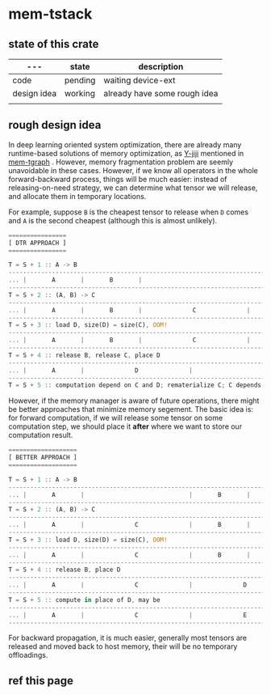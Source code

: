 # mem-tstack

## state of this crate

| ---         | state   | description                  |
| ----------- | ------- | ---------------------------- |
| code        | pending | waiting device-ext           |
| design idea | working | already have some rough idea |
|             |         |                              |

## rough design idea

In deep learning oriented system optimization, there are already many runtime-based solutions of memory optimization, as [Y-jiji](https://github.com/Y-jiji) mentioned in [mem-tgraph](../mem-tgraph/README.md) . However, memory fragmentation problem are seemly unavoidable in these cases. However, if we know all operators in the whole forward-backward process, things will be much easier: instead of releasing-on-need strategy, we can determine what tensor we will release, and allocate them in temporary locations. 

For example, suppose `B` is the cheapest tensor to release when `D` comes and `A` is the second cheapest (although this is almost unlikely). 

````rust
================
[ DTR APPROACH ]
================

T = S + 1 :: A -> B
-------------------------------------------------------------------------------------
... |       A       |       B       |                                               |
-------------------------------------------------------------------------------------
T = S + 2 :: (A, B) -> C
-------------------------------------------------------------------------------------
... |       A       |       B       |              C              |                 |
-------------------------------------------------------------------------------------
T = S + 3 :: load D, size(D) = size(C), OOM!
-------------------------------------------------------------------------------------
... |       A       |       B       |              C              |                 |
-------------------------------------------------------------------------------------
T = S + 4 :: release B, release C, place D
-------------------------------------------------------------------------------------
... |       A       |              D              |                                 |
-------------------------------------------------------------------------------------
T = S + 5 :: computation depend on C and D; rematerialize C; C depends on B, rematerialize B ...
````

However, if the memory manager is aware of future operations, there might be better approaches that minimize memory segement. The basic idea is: for forward computation, if we will release some tensor on some computation step, we should place it **after** where we want to store our computation result. 


````rust
===================
[ BETTER APPROACH ]
===================

T = S + 1 :: A -> B
-------------------------------------------------------------------------------------
... |       A       |                             |       B       |                 |
-------------------------------------------------------------------------------------
T = S + 2 :: (A, B) -> C
-------------------------------------------------------------------------------------
... |       A       |              C              |       B       |                 |
-------------------------------------------------------------------------------------
T = S + 3 :: load D, size(D) = size(C), OOM!
-------------------------------------------------------------------------------------
... |       A       |              C              |       B       |                 |
-------------------------------------------------------------------------------------
T = S + 4 :: release B, place D
-------------------------------------------------------------------------------------
... |       A       |              C              |              D              |
-------------------------------------------------------------------------------------
T = S + 5 :: compute in place of D, may be
-------------------------------------------------------------------------------------
... |       A       |              C              |              E              |
-------------------------------------------------------------------------------------
````

For backward propagation, it is much easier, generally most tensors are released and moved back to host memory, their will be no temporary offloadings. 

## ref this page


